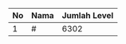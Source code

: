 | No | Nama            | Jumlah Level |
|----|-----------------|--------------|
| 1  | #    |    6302        |
